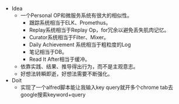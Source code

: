 - Idea
  - 一个Personal OP和微服务系统有很大的相似性。
    - 跟踪系统相当于ELK、Promethus。
    - Replay系统相当于Replay Op，for冗余以避免丢失肌肉记忆。
    - Curator系统相当于Filter、Mixer。
    - Daily Achievement 系统相当于粗粒度的Log
    - 笔记相当于DB。
    - Read It After相当于缓冲。
  - 依靠实践、结果、推导得出行为，而不是主观意志。
  - 好想法转瞬即逝，好想法需要不断强化。
- Doit
  - 实现了一个alfred脚本能让我输入key query就开多个chrome tab去google搜索keyword+query

